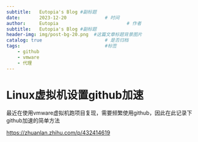 ```yaml
---
subtitle:   Eutopia's Blog #副标题
date:       2023-12-20 				# 时间
author:     Eutopia 						# 作者
subtitle:   Eutopia's Blog #副标题
header-img: img/post-bg-20.png 	#这篇文章标题背景图片
catalog: true 						# 是否归档
tags:								#标签
    - github
    - vmware
    - 代理
---
```



# Linux虚拟机设置github加速

最近在使用vmware虚拟机跑项目复现，需要频繁使用github，因此在此记录下github加速的简单方法

https://zhuanlan.zhihu.com/p/432414619
